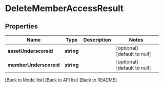 # DeleteMemberAccessResult

## Properties
Name | Type | Description | Notes
------------ | ------------- | ------------- | -------------
**assetUnderscoreid** | **string** |  | [optional] [default to null]
**memberUnderscoreid** | **string** |  | [optional] [default to null]

[[Back to Model list]](../README.md#documentation-for-models) [[Back to API list]](../README.md#documentation-for-api-endpoints) [[Back to README]](../README.md)


